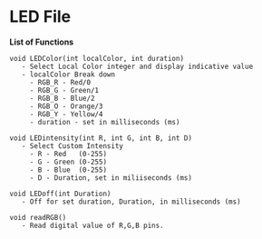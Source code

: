 # **LED File**

   **List of Functions**
   ```Arduino
   void LEDColor(int localColor, int duration)
      - Select Local Color integer and display indicative value
      - localColor Break down
        - RGB_R - Red/0
        - RGB_G - Green/1
        - RGB_B - Blue/2
        - RGB_O - Orange/3
        - RGB_Y - Yellow/4
        - duration - set in milliseconds (ms)
   ```
   ```Arduino
   void LEDintensity(int R, int G, int B, int D)
      - Select Custom Intensity
        - R - Red   (0-255)
        - G - Green (0-255)
        - B - Blue  (0-255)
        - D - Duration, set in miliiseconds (ms)
   ```
   ```Arduino
   void LEDoff(int Duration)
      - Off for set duration, Duration, in milliseconds (ms)
   ```
   ```Arduino
   void readRGB()
      - Read digital value of R,G,B pins.
   ```
  
 
